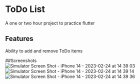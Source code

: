 # ToDo List

A one or two hour project to practice flutter

## Features
Ability to add and remove ToDo items


##Screenshots
![Simulator Screen Shot - iPhone 14 - 2023-02-24 at 14 39 03](https://user-images.githubusercontent.com/54372597/221192707-604226c9-42a4-4727-a9dd-89e6c51c2b56.png)
![Simulator Screen Shot - iPhone 14 - 2023-02-24 at 14 39 14](https://user-images.githubusercontent.com/54372597/221192704-c7a1b790-db8c-4df3-a05e-6a1f630fee87.png)
![Simulator Screen Shot - iPhone 14 - 2023-02-24 at 14 39 36](https://user-images.githubusercontent.com/54372597/221192699-bbd7a9cd-d030-4d9a-92b4-97b82a31cf01.png)
